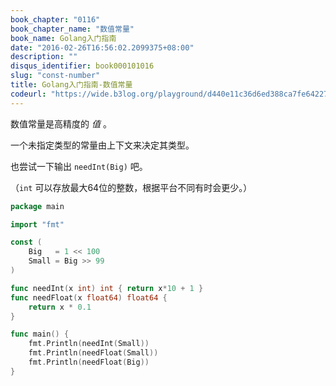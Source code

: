 ```yaml
---
book_chapter: "0116"
book_chapter_name: "数值常量"
book_name: Golang入门指南
date: "2016-02-26T16:56:02.2099375+08:00"
description: ""
disqus_identifier: book000101016
slug: "const-number"
title: Golang入门指南-数值常量
codeurl: "https://wide.b3log.org/playground/d440e11c36d6ed388ca7fe642273dad9.go"
---
```



数值常量是高精度的 _值_ 。

一个未指定类型的常量由上下文来决定其类型。

也尝试一下输出 `needInt(Big)` 吧。

（`int` 可以存放最大64位的整数，根据平台不同有时会更少。）

```Go
package main

import "fmt"

const (
	Big   = 1 << 100
	Small = Big >> 99
)

func needInt(x int) int { return x*10 + 1 }
func needFloat(x float64) float64 {
	return x * 0.1
}

func main() {
	fmt.Println(needInt(Small))
	fmt.Println(needFloat(Small))
	fmt.Println(needFloat(Big))
}

```

